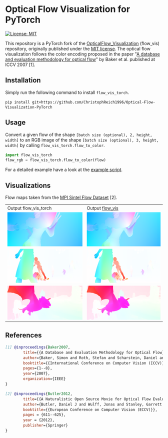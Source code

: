 # Optical Flow Visualization for PyTorch

[![License: MIT](https://img.shields.io/badge/License-MIT-yellow.svg)](https://github.com/ChristophReich1996/Optical-Flow-Visualization-PyTorch/blob/master/LICENSE)

This repository is a PyTorch fork of the [OpticalFlow_Visualization](https://github.com/tomrunia/OpticalFlow_Visualization) (flow_vis) repository, originally published under the [MIT license](https://github.com/tomrunia/OpticalFlow_Visualization/blob/master/LICENSE.txt). The optical flow visualization follows the color encoding proposed in the paper "[A database and evaluation methodology for optical flow](https://link.springer.com/content/pdf/10.1007/s11263-010-0390-2.pdf)" by Baker et al. published at ICCV 2007 [1].

## Installation

Simply run the following command to install `flow_vis_torch`.

```shell script
pip install git+https://github.com/ChristophReich1996/Optical-Flow-Visualization-PyTorch
```

## Usage

Convert a given flow of the shape `[batch size (optional), 2, height, width]` to an RGB image of the shape `[batch size (optional), 3, height, width]` by calling `flow_vis_torch.flow_to_color`.

```python
import flow_vis_torch
flow_rgb = flow_vis_torch.flow_to_color(flow)
```

For a detailed example have a look at the [example script](example.py).

## Visualizations

Flow maps taken from the [MPI Sintel Flow Dataset](http://sintel.is.tue.mpg.de/) [2].

<table>
  <tr>
    <td> Output flow_vis_torch </td>
    <td> Output <a href="https://github.com/tomrunia/OpticalFlow_Visualization">flow_vis</a> </td>
  </tr> 
  <tr>
    <td> <img src="/images/frame_0005_flow_vis_torch.png"  alt="1" width = 256px height = 109px > </td>
    <td> <img src="/images/frame_0005_flow_vis.png" alt="2" width = 256px height = 109px> </td>
  </tr>
  <tr>
    <td> <img src="/images/frame_0014_flow_vis_torch.png"  alt="3" width = 256px height = 109px > </td>
    <td> <img src="/images/frame_0014_flow_vis.png" alt="4" width = 256px height = 109px> </td>
  </tr>
  <tr>
    <td> <img src="/images/frame_0023_flow_vis_torch.png"  alt="5" width = 256px height = 109px > </td>
    <td> <img src="/images/frame_0023_flow_vis.png" alt="6" width = 256px height = 109px> </td>
  </tr>
</table>

## References

```bibtex
[1] @inproceedings{Baker2007,
        title={{A Database and Evaluation Methodology for Optical Flow}},
        author={Baker, Simon and Roth, Stefan and Scharstein, Daniel and Black, Michael J and Lewis, JP and Szeliski, Richard},
        booktitle={{International Conference on Computer Vision (ICCV)}},
        pages={1--8},
        year={2007},
        organization={IEEE}
}
```

```bibtex
[2] @inproceedings{Butler2012,
        title={{A Naturalistic Open Source Movie for Optical Flow Evaluation}},
        author={Butler, Daniel J and Wulff, Jonas and Stanley, Garrett B and Black, Michael J},
        booktitle={{European Conference on Computer Vision (ECCV)}},
        pages = {611--625},
        year = {2012},
        publisher={Springer}
}
```

